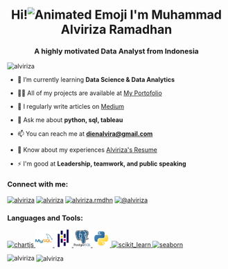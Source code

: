 <h1 align="center">Hi!<img src="https://iam-weijie.github.io/wave/hand-emoji.svg" alt="Animated Emoji" width="50" height="50"> I'm Muhammad Alviriza Ramadhan</h1>
<h3 align="center">A highly motivated Data Analyst from Indonesia</h3>

<p align="left"> <img src="https://komarev.com/ghpvc/?username=alviriza&label=Profile%20views&color=0e75b6&style=flat" alt="alviriza" /> </p>

- 🌱 I’m currently learning **Data Science & Data Analytics**

- 👨‍💻 All of my projects are available at [My Portofolio](alvirizaramadhan.com)

- 📝 I regularly write articles on [Medium](medium.com/@alviriza)

- 💬 Ask me about **python, sql, tableau**

- 📫 You can reach me at **dienalvira@gmail.com**

- 📄 Know about my experiences [Alviriza's Resume](https://drive.google.com/file/d/1vc66EjiSxDzaiFTCc1gzJ1Gm8JSCJOKZ/view?usp=sharing)

- ⚡ I'm good at **Leadership, teamwork, and public speaking**

<h3 align="left">Connect with me:</h3>
<p align="left">
<a href="https://linkedin.com/in/alviriza" target="blank"><img align="center" src="https://raw.githubusercontent.com/rahuldkjain/github-profile-readme-generator/master/src/images/icons/Social/linked-in-alt.svg" alt="alviriza" height="30" width="40" /></a>
<a href="https://fb.com/alviriza" target="blank"><img align="center" src="https://raw.githubusercontent.com/rahuldkjain/github-profile-readme-generator/master/src/images/icons/Social/facebook.svg" alt="alviriza" height="30" width="40" /></a>
<a href="https://instagram.com/alviriza.rmdhn" target="blank"><img align="center" src="https://raw.githubusercontent.com/rahuldkjain/github-profile-readme-generator/master/src/images/icons/Social/instagram.svg" alt="alviriza.rmdhn" height="30" width="40" /></a>
<a href="https://medium.com/@alviriza" target="blank"><img align="center" src="https://raw.githubusercontent.com/rahuldkjain/github-profile-readme-generator/master/src/images/icons/Social/medium.svg" alt="@alviriza" height="30" width="40" /></a>
</p>

<h3 align="left">Languages and Tools:</h3>
<p align="left"> <a href="https://www.chartjs.org" target="_blank" rel="noreferrer"> <img src="https://www.chartjs.org/media/logo-title.svg" alt="chartjs" width="40" height="40"/> </a> <a href="https://www.mysql.com/" target="_blank" rel="noreferrer"> <img src="https://raw.githubusercontent.com/devicons/devicon/master/icons/mysql/mysql-original-wordmark.svg" alt="mysql" width="40" height="40"/> </a> <a href="https://pandas.pydata.org/" target="_blank" rel="noreferrer"> <img src="https://raw.githubusercontent.com/devicons/devicon/2ae2a900d2f041da66e950e4d48052658d850630/icons/pandas/pandas-original.svg" alt="pandas" width="40" height="40"/> </a> <a href="https://www.postgresql.org" target="_blank" rel="noreferrer"> <img src="https://raw.githubusercontent.com/devicons/devicon/master/icons/postgresql/postgresql-original-wordmark.svg" alt="postgresql" width="40" height="40"/> </a> <a href="https://www.python.org" target="_blank" rel="noreferrer"> <img src="https://raw.githubusercontent.com/devicons/devicon/master/icons/python/python-original.svg" alt="python" width="40" height="40"/> </a> <a href="https://scikit-learn.org/" target="_blank" rel="noreferrer"> <img src="https://upload.wikimedia.org/wikipedia/commons/0/05/Scikit_learn_logo_small.svg" alt="scikit_learn" width="40" height="40"/> </a> <a href="https://seaborn.pydata.org/" target="_blank" rel="noreferrer"> <img src="https://seaborn.pydata.org/_images/logo-mark-lightbg.svg" alt="seaborn" width="40" height="40"/> </a> </p>

<p><img align="left" src="https://github-readme-stats.vercel.app/api/top-langs?username=alviriza&show_icons=true&theme=tokyonight&locale=en&layout=compact" alt="alviriza" /></p>

<p>&nbsp;<img align="center" src="https://github-readme-stats.vercel.app/api?username=alviriza&show_icons=true&theme=tokyonight&locale=en" alt="alviriza" /></p>
